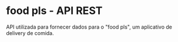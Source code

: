 ﻿# food pls - API REST

API utilizada para fornecer dados para o "food pls", um aplicativo de delivery de comida.
